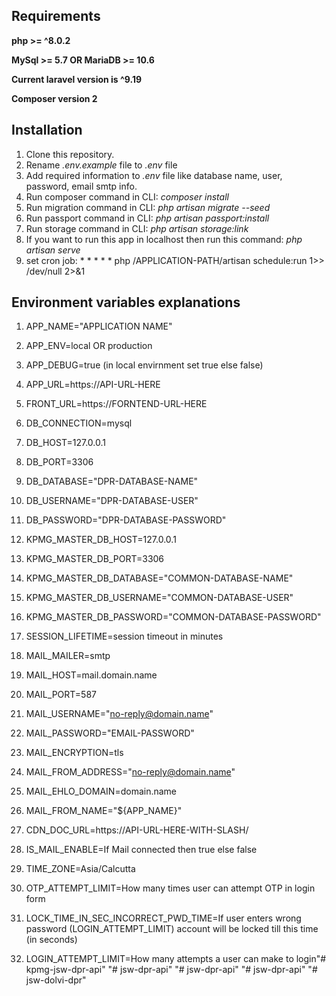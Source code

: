 ## Requirements

**php >= ^8.0.2**

**MySql >= 5.7 OR MariaDB >= 10.6**

**Current laravel version is ^9.19**

**Composer version 2**

## Installation
1. Clone this repository.
2. Rename *.env.example* file to *.env* file
3. Add required information to *.env* file like database name, user, password, email smtp info.
4. Run composer command in CLI: *composer install*
5. Run migration command in CLI: *php artisan migrate --seed*
6. Run passport command in CLI: *php artisan passport:install*
7. Run storage command in CLI: *php artisan storage:link*
8. If you want to run this app in localhost then run this command: *php artisan serve*
9. set cron job: * * * * * php /APPLICATION-PATH/artisan schedule:run 1>> /dev/null 2>&1


## Environment variables explanations
1. APP_NAME="APPLICATION NAME"
2. APP_ENV=local OR production
3. APP_DEBUG=true (in local envirnment set true else false)
4. APP_URL=https://API-URL-HERE
5. FRONT_URL=https://FORNTEND-URL-HERE 

6. DB_CONNECTION=mysql
7. DB_HOST=127.0.0.1
8. DB_PORT=3306
9. DB_DATABASE="DPR-DATABASE-NAME"
10. DB_USERNAME="DPR-DATABASE-USER"
11. DB_PASSWORD="DPR-DATABASE-PASSWORD"

12. KPMG_MASTER_DB_HOST=127.0.0.1
13. KPMG_MASTER_DB_PORT=3306
14. KPMG_MASTER_DB_DATABASE="COMMON-DATABASE-NAME"
15. KPMG_MASTER_DB_USERNAME="COMMON-DATABASE-USER"
16. KPMG_MASTER_DB_PASSWORD="COMMON-DATABASE-PASSWORD"

17. SESSION_LIFETIME=session timeout in minutes

18. MAIL_MAILER=smtp
19. MAIL_HOST=mail.domain.name
20. MAIL_PORT=587
21. MAIL_USERNAME="no-reply@domain.name"
22. MAIL_PASSWORD="EMAIL-PASSWORD"
23. MAIL_ENCRYPTION=tls
24. MAIL_FROM_ADDRESS="no-reply@domain.name"
25. MAIL_EHLO_DOMAIN=domain.name
26. MAIL_FROM_NAME="${APP_NAME}"

27. CDN_DOC_URL=https://API-URL-HERE-WITH-SLASH/

28. IS_MAIL_ENABLE=If Mail connected then true else false
29. TIME_ZONE=Asia/Calcutta
30. OTP_ATTEMPT_LIMIT=How many times user can attempt OTP in login form
31. LOCK_TIME_IN_SEC_INCORRECT_PWD_TIME=If user enters wrong password (LOGIN_ATTEMPT_LIMIT) account will be locked till this time (in seconds)
32. LOGIN_ATTEMPT_LIMIT=How many attempts a user can make to login"# kpmg-jsw-dpr-api" 
"# jsw-dpr-api" 
"# jsw-dpr-api" 
"# jsw-dpr-api" 
"# jsw-dolvi-dpr" 
